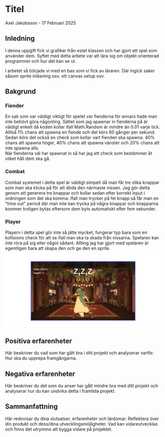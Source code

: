 # Titel

Axel Jakobsson - 17 Februari 2025

## Inledning

I denna uppgift fick vi grafiker från estet klassen och har gjort ett spel som använder dem. Syftet med detta arbete var att lära sig om objekt orienterad programmer och hur det kan se ut. 

I arbetet så började vi med en bas som vi fick av läraren. Där ingick saker såsom sprite inläsning osv, ett canvas setup osv. 

## Bakgrund

### Fiender

En sak som var väldigt viktigt för spelet var fienderna för annars hade man inte behövt göra någonting. Sättet som jag spawnar in fienderna på är väldigt enkelt då koden kollar ifall Math.Random är mindre än 0.01 varje tick. 
<br>Alltså 1% chans att spawna en fiende och det körs 60 gånger per sekund. Sedan körs det också en check som kollar vart fienden ska spawna. 40% chans att spawna höger, 40% chans att spawna vänster och 20% chans att inte spawna alls.
<br>När fienderna väl har spawnat in så har jag ett check som bestämmer åt vilket håll dem ska gå.
<br>

### Combat

Combat systemet i detta spel är väldigt simpelt då man får tre olika knappar som man ska klicka på för att döda den närmaste nissen. Jag gör detta genom att generera tre knappar och kollar sedan efter korrekt input i ordningen som det ska komma. Ifall man trycker på fel knapp så får man en "time out" period där man inte kan trycka på några knappar och knapparna kommer troligen bytas eftersom dem byts automatiskt efter fem sekunder. 

### Player

Playern i detta spel gör inte så jätte mycket, fungerar typ bara som en kollisions check för att se ifall man ska ta skada från nissarna. Spelaren kan inte röra på sig eller något sådant. Allting jag har gjort med spelaren är egentligen bara att skapa den och ge den en sprite. 

![Bild på spelet](screenshot.png)

## Positiva erfarenheter




Här beskriver du vad som har gått bra i ditt projekt och analyserar varför. Hur ska du upprepa framgångarna.

## Negativa erfarenheter

Här beskriver du det som du anser har gått mindre bra med ditt projekt och analyserar hur du kan undvika detta i framtida projekt.

## Sammanfattning

Här redovisar du dina slutsatser, erfarenheter och lärdomar. Reflektera över din produkt och dess/dina utvecklingsmöjligheter.
Vad kan vidareutvecklas och finns det utrymme att bygga vidare på projektet.